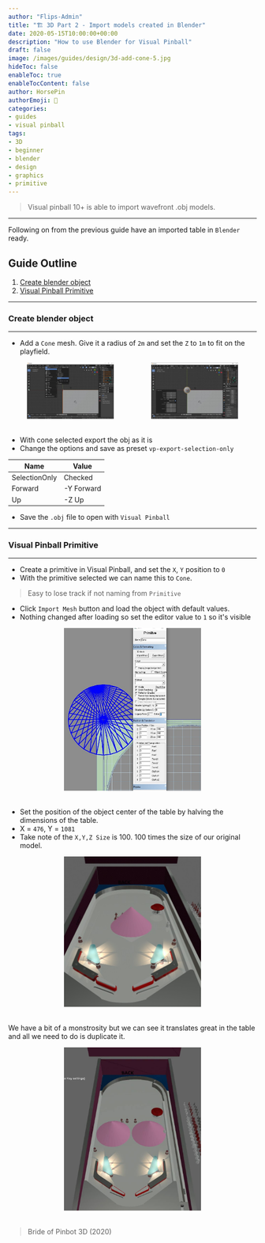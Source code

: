 ```yaml
---
author: "Flips-Admin"
title: "🏗️ 3D Part 2 - Import models created in Blender"
date: 2020-05-15T10:00:00+00:00
description: "How to use Blender for Visual Pinball"
draft: false
image: /images/guides/design/3d-add-cone-5.jpg
hideToc: false
enableToc: true
enableTocContent: false
author: HorsePin
authorEmoji: 🐎
categories:
- guides
- visual pinball
tags: 
- 3D
- beginner
- blender
- design
- graphics
- primitive
---
```


> Visual pinball 10+ is able to import wavefront .obj models.

---

Following on from the previous guide have an imported table in `Blender` ready.

## Guide Outline

1. [Create blender object](#create-blender-object)
2. [Visual Pinball Primitive](#visual-pinball-primitive)

---

### Create blender object

---

* Add a `Cone` mesh. Give it a radius of `2m` and set the `Z` to `1m` to fit on the playfield.

<div id="banner" style="overflow: hidden; display: flex; justify-content:space-around;">
    <div class="" style="max-width: 35%; max-height: 40%;">
        <img src="/images/guides/design/3d-add-cone-1.jpg" alt="Add a Cone mesh"/>
    </div>
        <div class="" style="max-width: 35%; max-height: 40%;">
        <img src="/images/guides/design/3d-add-cone-2.jpg" alt="Adjust the defaults"/>
    </div>
</div>
<br>


* With cone selected export the obj as it is
* Change the options and save as preset `vp-export-selection-only`

Name|Value
---|---|
SelectionOnly | Checked
Forward| -Y Forward
Up | -Z Up

* Save the `.obj` file to open with `Visual Pinball`

---

### Visual Pinball Primitive

---

* Create a primitive in Visual Pinball, and set the `X`, `Y` position to `0`
* With the primitive selected we can name this to `Cone`.
> Easy to lose track if not naming from `Primitive`
* Click `Import Mesh` button and load the object with default values.
* Nothing changed after loading so set the editor value to `1` so it's visible

<div id="banner" style="overflow: hidden; display: flex; justify-content:space-around;">
    <div class="" style="max-width: 55%; max-height: 40%;">
        <img src="/images/guides/design/3d-add-cone-3.jpg" alt="Adding a primitive Cone mesh"/>
    </div>
</div>
<br>

* Set the position of the object center of the table by halving the dimensions of the table.
* X = `476`, Y = `1081`
* Take note of the `X,Y,Z Size` is 100. 100 times the size of our original model.

<div id="banner" style="overflow: hidden; display: flex; justify-content:space-around;">
    <div class="" style="max-width: 55%; max-height: 40%;">
        <img src="/images/guides/design/3d-add-cone-4.jpg" alt="View of Cone in Visual Pinball table"/>
    </div>
</div>
<br>

We have a bit of a monstrosity but we can see it translates great in the table and all we need to do is duplicate it.

<div id="banner" style="overflow: hidden; display: flex; justify-content:space-around;">
    <div class="" style="max-width: 55%; max-height: 40%;">
        <img src="/images/guides/design/3d-add-cone-5.jpg" alt="Duplicate cones in Visual Pinball table"/>
    </div>
</div>
<br>

> Bride of Pinbot 3D (2020)





